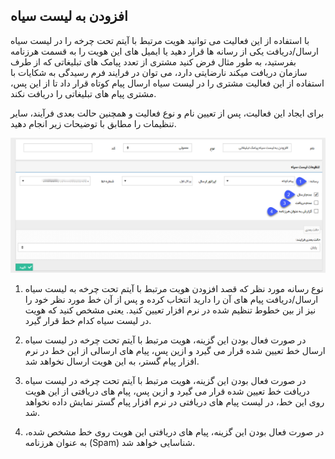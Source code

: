 ﻿## افزودن به لیست سیاه

با استفاده از این فعالیت می توانید هویت مرتبط با آیتم تحت چرخه را در لیست سیاه ارسال/دریافت یکی از رسانه ها قرار دهید یا ایمیل های این هویت را به قسمت هرزنامه بفرستید، به طور مثال فرض کنید مشتری از تعدد پیامک های تبلیغاتی که از طرف سازمان دریافت میکند نارضایتی دارد، می توان در فرایند فرم رسیدگی به شکایات با استفاده از این فعالیت مشتری را در لیست سیاه ارسال پیام کوتاه قرار داد تا از این پس، مشتری پیام های تبلیغاتی را دریافت نکند.

برای ایجاد این فعالیت، پس از تعیین نام و نوع فعالیت و همچنین حالت بعدی فرآیند، سایر تنظیمات را مطابق با توضیحات زیر انجام دهید.

![](AddtoBlackList.png)

1. نوع رسانه مورد نظر که قصد افزودن هویت مرتبط با آیتم تحت چرخه به لیست سیاه ارسال/دریافت پیام های آن را دارید انتخاب کرده و پس از آن خط مورد نظر خود را نیز از بین خطوط تنظیم شده در نرم افزار تعیین کنید. یعنی مشخص کنید که هویت در لیست سیاه کدام خط قرار گیرد.

2. در صورت فعال بودن این گزینه، هویت مرتبط با آیتم تحت چرخه در لیست سیاه ارسال خط تعیین شده قرار می گیرد و ازین پس، پیام های ارسالی از این خط در نرم افزار پیام گستر، به این هویت ارسال نخواهد شد.

3. در صورت فعال بودن این گزینه، هویت مرتبط با آیتم تحت چرخه در لیست سیاه دریافت خط تعیین شده قرار می گیرد و ازین پس، پیام های دریافتی از این هویت روی این خط، در لیست پیام های دریافتی در نرم افزار پیام گستر نمایش داده نخواهد شد.

4. در صورت فعال بودن این گزینه، پیام های دریافتی این هویت روی خط مشخص شده، به عنوان هرزنامه (Spam) شناسایی خواهد شد.

